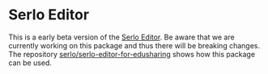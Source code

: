 # Serlo Editor

This is a early beta version of the [Serlo Editor](https://de.serlo.org/editor). Be aware that we are currently working on this package and thus there will be breaking changes. The repository [serlo/serlo-editor-for-edusharing](https://github.com/serlo/serlo-editor-for-edusharing) shows how this package can be used.
